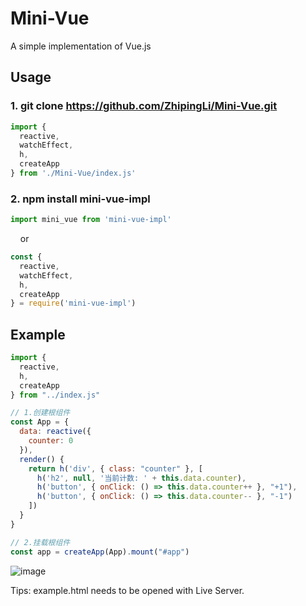 # Mini-Vue

A simple implementation of Vue.js


## Usage

### 1. git clone https://github.com/ZhipingLi/Mini-Vue.git

```js
import {
  reactive,
  watchEffect,
  h,
  createApp
} from './Mini-Vue/index.js'
```


### 2. npm install mini-vue-impl

  ```js
import mini_vue from 'mini-vue-impl'
  ```
&nbsp;&nbsp;&nbsp;&nbsp;or

```js
const {
  reactive,
  watchEffect,
  h,
  createApp
} = require('mini-vue-impl')
```


## Example

```js
import {
  reactive,
  h,
  createApp
} from "../index.js"

// 1.创建根组件
const App = {
  data: reactive({
    counter: 0
  }),
  render() {
    return h('div', { class: "counter" }, [
      h('h2', null, '当前计数: ' + this.data.counter),
      h('button', { onClick: () => this.data.counter++ }, "+1"),
      h('button', { onClick: () => this.data.counter-- }, "-1")
    ])
  }
}

// 2.挂载根组件
const app = createApp(App).mount("#app")

```

![image](https://user-images.githubusercontent.com/89546528/206568128-20d8ece6-562d-4b35-84fb-189bc686be44.png)

Tips: example.html needs to be opened with Live Server.